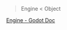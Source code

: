 > Engine < Object

[Engine - Godot Doc](https://docs.godotengine.org/en/latest/classes/class_engine.html)

